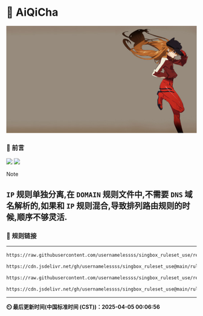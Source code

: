 
# 🧸 AiQiCha
![](https://raw.githubusercontent.com/usernamelessss/picture-bed/main/images/202504042256831.jpg)
### 📣 前言
![](https://shields.io/badge/-移除重复规则-ff69b4) ![](https://shields.io/badge/-IP&nbsp;规则单独存放不与&nbsp;DOMAIN&nbsp;等混合-green)
> [!NOTE]
**`IP` 规则单独分离,在 `DOMAIN` 规则文件中,不需要 `DNS` 域名解析的,如果和 `IP` 规则混合,导致排列路由规则的时候,顺序不够灵活.**
---

###  🔗 规则链接
---

```url
https://raw.githubusercontent.com/usernamelessss/singbox_ruleset_use/refs/heads/main/rule/AiQiCha/AiQiCha_No_IP.json
```

```url
https://cdn.jsdelivr.net/gh/usernamelessss/singbox_ruleset_use@main/rule/AiQiCha/AiQiCha_No_IP.json
```

```url
https://raw.githubusercontent.com/usernamelessss/singbox_ruleset_use/refs/heads/main/rule/AiQiCha/AiQiCha_No_IP.srs
```

```url
https://cdn.jsdelivr.net/gh/usernamelessss/singbox_ruleset_use@main/rule/AiQiCha/AiQiCha_No_IP.srs
```

---
**⏲️ 最后更新时间(中国标准时间 (CST))：2025-04-05 00:06:56**